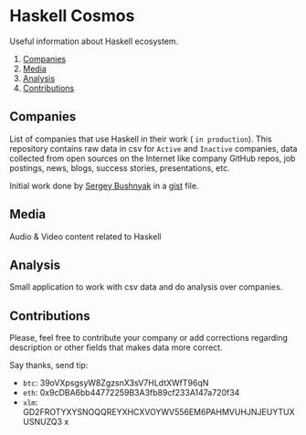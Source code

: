 # Haskell Cosmos

Useful information about Haskell ecosystem.

1. [Companies](#companies)
2. [Media](#media)
3. [Analysis](#analysis)
4. [Contributions](#contributions)


## Companies

List of companies that use Haskell in their work ( `in production`). This repository contains raw data in csv for `Active` and `Inactive` companies, data collected from open sources on the Internet like company GitHub repos, job postings, news, blogs, success stories, presentations, etc.

Initial work done by [Sergey Bushnyak](https://github.com/sigrlami) in a [gist](https://gist.github.com/sigrlami/769f5e6674adbd399f00) file.

## Media

Audio & Video content related to Haskell

## Analysis

Small application to work with csv data and do analysis over companies.

## Contributions

Please, feel free to contribute your company or add corrections regarding description or other fields that makes data more correct.

Say thanks, send tip:

- `btc`: 39oVXpsgsyW8ZgzsnX3sV7HLdtXWfT96qN
- `eth`: 0x9cDBA6bb44772259B3A3fb89cf233A147a720f34
- `xlm`: GD2FROTYXYSNOQQREYXHCXVOYWV556EM6PAHMVUHJNJEUYTUXUSNUZQ3
x

